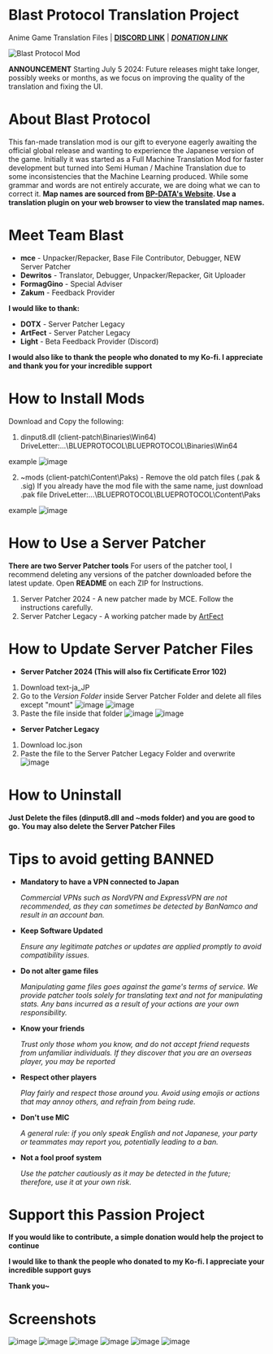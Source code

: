 # Blast Protocol Translation Project 
Anime Game Translation Files | **[DISCORD LINK](https://discord.gg/jdkams6jca)** | **_[DONATION LINK](https://ko-fi.com/mountaindewritos)_**

![Blast Protocol Mod](https://github.com/mountaindewritos/BPTranslateFiles/assets/66302821/45396439-4053-4aac-bd7c-8ddd3cacc3d6)

**ANNOUNCEMENT**
Starting July 5 2024: Future releases might take longer, possibly weeks or months, as we focus on improving the quality of the translation and fixing the UI.

# About Blast Protocol
This fan-made translation mod is our gift to everyone eagerly awaiting the official global release and wanting to experience the Japanese version of the game. 
Initially it was started as a Full Machine Translation Mod for faster development but turned into Semi Human / Machine Translation due to some inconsistencies that the Machine Learning produced.
While some grammar and words are not entirely accurate, we are doing what we can to correct it.
**Map names are sourced from [BP-DATA's Website](bp-data.net). Use a translation plugin on your web browser to view the translated map names.**

# Meet Team Blast
- **mce** -  Unpacker/Repacker, Base File Contributor, Debugger, NEW Server Patcher
- **Dewritos** - Translator, Debugger, Unpacker/Repacker, Git Uploader
- **FormagGino** - Special Adviser
- **Zakum** - Feedback Provider

**I would like to thank:**
- **DOTX** - Server Patcher Legacy
- **ArtFect** - Server Patcher Legacy
- **Light** - Beta Feedback Provider (Discord)

**I would also like to thank the people who donated to my Ko-fi. I appreciate and thank you for your incredible support**

# How to Install Mods
Download and Copy the following:
1. dinput8.dll (client-patch\Binaries\Win64)
DriveLetter:\...\BLUEPROTOCOL\BLUEPROTOCOL\Binaries\Win64

example
![image](https://github.com/mountaindewritos/BPTranslateFiles/assets/66302821/6b2bf90a-e047-4179-a446-510a2f90bd80)

2. ~mods (client-patch\Content\Paks) - Remove the old patch files (.pak & .sig)
If you already have the mod file with the same name, just download .pak file
DriveLetter:\...\BLUEPROTOCOL\BLUEPROTOCOL\Content\Paks

example
![image](https://github.com/mountaindewritos/BPTranslateFiles/assets/66302821/ba0aa679-c18b-4330-90a6-1a5a8ea83d21)

# How to Use a Server Patcher
**There are two Server Patcher tools**
For users of the patcher tool, I recommend deleting any versions of the patcher downloaded before the latest update.
Open **README** on each ZIP for Instructions.

1. Server Patcher 2024 - A new patcher made by MCE. Follow the instructions carefully.
2. Server Patcher Legacy - A working patcher made by [ArtFect](https://github.com/ArtFect/BP-translate)

# How to Update Server Patcher Files

- **Server Patcher 2024 (This will also fix Certificate Error 102)** 
1. Download text-ja_JP
2. Go to the _Version Folder_ inside Server Patcher Folder and delete all files except "mount"
![image](https://github.com/user-attachments/assets/2c63b33e-d524-4c8f-821e-6645fb9b37a3)
![image](https://github.com/user-attachments/assets/324b8420-3cfe-4d32-b2b2-7a7fe5e063e8)
3. Paste the file inside that folder
![image](https://github.com/user-attachments/assets/e1848805-f866-42ff-8511-87a6caeb5440)
![image](https://github.com/user-attachments/assets/40f44ecc-4a9a-4e64-935d-59df5b7a199e)


- **Server Patcher Legacy**
1. Download loc.json
2. Paste the file to the Server Patcher Legacy Folder and overwrite
![image](https://github.com/user-attachments/assets/fe084d09-9a88-4b80-8f9c-edb3ca768e63)


# How to Uninstall
**Just Delete the files (dinput8.dll and ~mods folder) and you are good to go.**
**You may also delete the Server Patcher Files**

# Tips to avoid getting BANNED
- **Mandatory to have a VPN connected to Japan**
  
  _Commercial VPNs such as NordVPN and ExpressVPN are not recommended, as they can sometimes be detected by BanNamco and result in an account ban._

- **Keep Software Updated**
  
  _Ensure any legitimate patches or updates are applied promptly to avoid compatibility issues._

- **Do not alter game files**
  
  _Manipulating game files goes against the game's terms of service. We provide patcher tools solely for translating text and not for manipulating stats. Any bans incurred as a result of your actions are your own responsibility._

- **Know your friends**

  _Trust only those whom you know, and do not accept friend requests from unfamiliar individuals. If they discover that you are an overseas player, you may be reported_

- **Respect other players**

  _Play fairly and respect those around you. Avoid using emojis or actions that may annoy others, and refrain from being rude._

- **Don't use MIC**

  _A general rule: if you only speak English and not Japanese, your party or teammates may report you, potentially leading to a ban._

- **Not a fool proof system**

  _Use the patcher cautiously as it may be detected in the future; therefore, use it at your own risk._

# Support this Passion Project 
**If you would like to contribute, a simple donation would help the project to continue**

**I would like to thank the people who donated to my Ko-fi. I appreciate your incredible support guys**

**Thank you~**


# Screenshots
![image](https://github.com/mountaindewritos/BPTranslateFiles/assets/66302821/724d60f2-da6b-4bd5-9836-43e1b14d2c95)
![image](https://github.com/mountaindewritos/BPTranslateFiles/assets/66302821/0ce4a14d-f47f-4955-bddf-dea5dca37473)
![image](https://github.com/mountaindewritos/BPTranslateFiles/assets/66302821/c72e0b93-e538-4ea3-84eb-85afd29784b1)
![image](https://github.com/mountaindewritos/BPTranslateFiles/assets/66302821/5a9fdb42-2bd0-4d60-8881-d378cb81212f)
![image](https://github.com/mountaindewritos/BPTranslateFiles/assets/66302821/d8e2c13e-c90d-46fb-ac10-c3d7dc410d87)
![image](https://github.com/mountaindewritos/BPTranslateFiles/assets/66302821/2cb287e3-c856-41bb-bf16-76488c953617)



